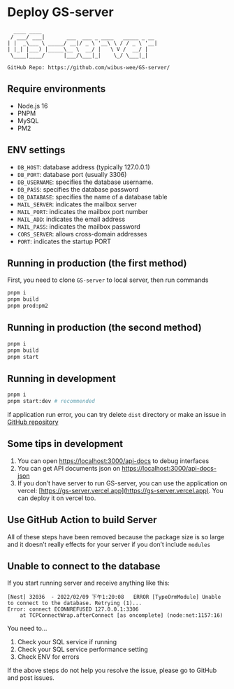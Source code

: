 # Deploy GS-server

```
  ____ ____                                     
 / ___/ ___|       ___  ___ _ ____   _____ _ __ 
| |  _\___ \ _____/ __|/ _ \ '__\ \ / / _ \ '__|
| |_| |___) |_____\__ \  __/ |   \ V /  __/ |   
 \____|____/      |___/\___|_|    \_/ \___|_| 
 
GitHub Repo: https://github.com/wibus-wee/GS-server/
```

## Require environments

- Node.js 16
- PNPM
- MySQL
- PM2

## ENV settings

- `DB_HOST`: database address (typically <thin>127.0.0.1</thin>)
- `DB_PORT`: database port (usually <thin>3306</thin>)
- `DB_USERNAME`: specifies the database username.
- `DB_PASS`: specifies the database password
- `DB_DATABASE`: specifies the name of a database table
- `MAIL_SERVER`: indicates the mailbox server
- `MAIL_PORT`: indicates the mailbox port number
- `MAIL_ADD`: indicates the email address
- `MAIL_PASS`: indicates the mailbox password
- `CORS_SERVER`: allows cross-domain addresses
- `PORT`: indicates the startup PORT

## Running in production (the first method)

First, you need to clone `GS-server` to local server, then run commands

```bash
pnpm i
pnpm build
pnpm prod:pm2
```

## Running in production (the second method)

```bash
pnpm i
pnpm build
pnpm start
```

## Running in development

```bash
pnpm i
pnpm start:dev # recommended
```

if application run error, you can try delete `dist` directory or make an issue in [GitHub repository](https://github.com/GS-server/issues)

## Some tips in development

1. You can open [https://localhost:3000/api-docs](https://localhost:3000/api-docs) to debug interfaces
1. You can get API documents json on [https://localhost:3000/api-docs-json](https://localhost:3000/api-docs-json)
2. If you don’t have server to run GS-server, you can use the application on vercel: [https://gs-server.vercel.app](https://gs-server.vercel.app). You can deploy it on vercel too.

## Use GitHub Action to build Server

All of these steps have been removed because the package size is so large and it doesn’t really effects for your server if you don’t include `modules`

## Unable to connect to the database

If you start running server and receive anything like this:

```log {2}
[Nest] 32036  - 2022/02/09 下午1:20:08   ERROR [TypeOrmModule] Unable to connect to the database. Retrying (1)...
Error: connect ECONNREFUSED 127.0.0.1:3306
    at TCPConnectWrap.afterConnect [as oncomplete] (node:net:1157:16)  
```

You need to...

1. Check your SQL service if running
2. Check your SQL service performance setting
3. Check ENV for errors

If the above steps do not help you resolve the issue, please go to GitHub and post issues.